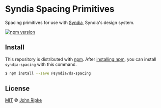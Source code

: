 # Syndia Spacing Primitives

Spacing primitives for use with [Syndia][syndia], Syndia's design system.

[![npm version](https://img.shields.io/npm/v/syndia-primitives.svg)](https://www.npmjs.org/package/syndia-spacing)

## Install

This repository is distributed with [npm][npm]. After [installing npm][install-npm], you can install `syndia-spacing` with this command.

```sh
$ npm install --save @syndia/ds-spacing
```

## License

[MIT](./LICENSE) &copy; [John Ripke](https://johnripke.com/)

[syndia]: https://github.com/syndia/design-system
[syndia-primitives]: https://github.com/syndia/syndia-primitives/tree/master/modules/syndia-spacing
[npm]: https://www.npmjs.com/
[install-npm]: https://docs.npmjs.com/getting-started/installing-node